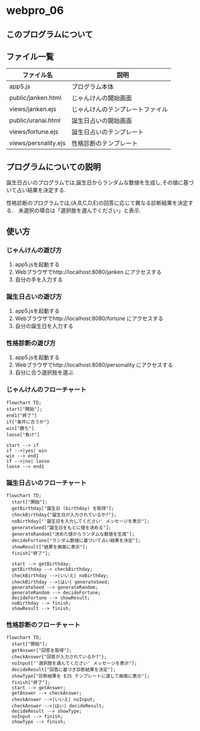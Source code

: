 # webpro_06

## このプログラムについて

## ファイル一覧
ファイル名　|　説明
-|-
app5.js | プログラム本体
public/janken.html | じゃんけんの開始画面
views/janken.ejs | じゃんけんのテンプレートファイル
public/uranai.html | 誕生日占いの開始画面
views/fortune.ejs | 誕生日占いのテンプレート
views/persnality.ejs | 性格診断のテンプレート

## プログラムについての説明

誕生日占いのプログラムでは,誕生日からランダムな数値を生成し,その値に基づいて占い結果を決定する.

性格診断のプログラムでは,(A,B,C,D,E)の回答に応じて異なる診断結果を決定する．
未選択の場合は「選択肢を選んでください」と表示.
## 使い方
### じゃんけんの遊び方
1. app5.jsを起動する
1. Webブラウザでhttp://localhost:8080/janken にアクセスする
1. 自分の手を入力する


### 誕生日占いの遊び方
1. app5.jsを起動する
1. Webブラウザでhttp://localhost:8080/fortune にアクセスする
1. 自分の誕生日を入力する

### 性格診断の遊び方
1. app5.jsを起動する
1. Webブラウザでhttp://localhost:8080/personality にアクセスする
1. 自分に合う選択肢を選ぶ

### じゃんけんのフローチャート

```mermaid
flowchart TD;
start["開始"];
end1["終了"]
if{"条件に合うか"}
win["勝ち"]
loose["負け"]

start --> if
if -->|yes| win
win --> end1
if -->|no| loose
loose --> end1
```

### 誕生日占いのフローチャート

```mermaid
flowchart TD;
  start["開始"];
  getBirthday["誕生日 (birthday) を取得"];
  checkBirthday{"誕生日が入力されているか?"};
  noBirthday["'誕生日を入力してください' メッセージを表示"];
  generateSeed["誕生日をもとに値を決める"];
  generateRandom["決めた値からランダムな数値を生成"];
  decideFortune["ランダム数値に基づいて占い結果を決定"];
  showResult["結果を画面に表示"];
  finish["終了"];

  start --> getBirthday;
  getBirthday --> checkBirthday;
  checkBirthday -->|いいえ| noBirthday;
  checkBirthday -->|はい| generateSeed;
  generateSeed --> generateRandom;
  generateRandom --> decideFortune;
  decideFortune --> showResult;
  noBirthday --> finish;
  showResult --> finish;
```





### 性格診断のフローチャート
```mermaid
flowchart TD;
  start["開始"];
  getAnswer["回答を取得"];
  checkAnswer{"回答が入力されているか?"};
  noInput["'選択肢を選んでください' メッセージを表示"];
  decideResult["回答に基づき診断結果を決定"];
  showType["診断結果を EJS テンプレートに渡して画面に表示"];
  finish["終了"];
  start --> getAnswer;
  getAnswer --> checkAnswer;
  checkAnswer -->|いいえ| noInput;
  checkAnswer -->|はい| decideResult;
  decideResult --> showType;
  noInput --> finish;
  showType --> finish;
  ```